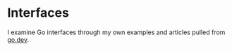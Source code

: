 # Interfaces
I examine Go interfaces through my own examples and articles pulled from [go.dev](https://go.dev/).
